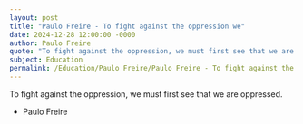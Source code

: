 ```yaml
---
layout: post
title: "Paulo Freire - To fight against the oppression we"
date: 2024-12-28 12:00:00 -0000
author: Paulo Freire
quote: "To fight against the oppression, we must first see that we are oppressed."
subject: Education
permalink: /Education/Paulo Freire/Paulo Freire - To fight against the oppression we
---
```


To fight against the oppression, we must first see that we are oppressed.

- Paulo Freire
